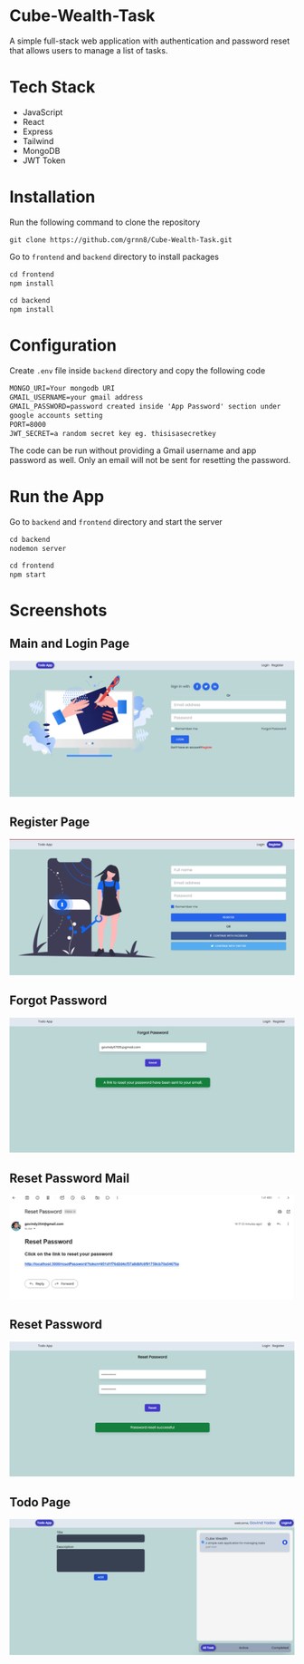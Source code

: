 # Cube-Wealth-Task
A simple full-stack web application with authentication and password reset that allows users to manage a list of tasks.
# Tech Stack
* JavaScript
* React
* Express
* Tailwind
* MongoDB
* JWT Token

# Installation
Run the following command to clone the repository
```
git clone https://github.com/grnn8/Cube-Wealth-Task.git
```
Go to ```frontend``` and ```backend``` directory to install packages
```
cd frontend
npm install
```
```
cd backend
npm install
```
# Configuration
Create ```.env``` file inside ```backend``` directory and copy the following code

```
MONGO_URI=Your mongodb URI
GMAIL_USERNAME=your gmail address 
GMAIL_PASSWORD=password created inside 'App Password' section under google accounts setting
PORT=8000
JWT_SECRET=a random secret key eg. thisisasecretkey
```

The code can be run without providing a Gmail username and app password as well.
Only an email will not be sent for resetting the password.
# Run the App
Go to ```backend``` and ```frontend``` directory and start the server
```
cd backend
nodemon server
```
```
cd frontend
npm start
```
# Screenshots
## Main and Login Page
![Alt Text](https://github.com/grnn8/Cube-Wealth-Task/blob/main/Screenshots/Main%20Page%20and%20Login.PNG)

## Register Page
![Alt Text](https://github.com/grnn8/Cube-Wealth-Task/blob/main/Screenshots/Register%20page.PNG)

## Forgot Password
![Alt Text](https://github.com/grnn8/Cube-Wealth-Task/blob/main/Screenshots/Forgot%20password%20page.PNG)

## Reset Password Mail
![Alt Text](https://github.com/grnn8/Cube-Wealth-Task/blob/main/Screenshots/Reset%20Password%20mail.PNG)

## Reset Password 
![Alt Text](https://github.com/grnn8/Cube-Wealth-Task/blob/main/Screenshots/Reset%20password%20page.PNG)

## Todo Page
![Alt Text](https://github.com/grnn8/Cube-Wealth-Task/blob/main/Screenshots/ToDo%20page.PNG)


